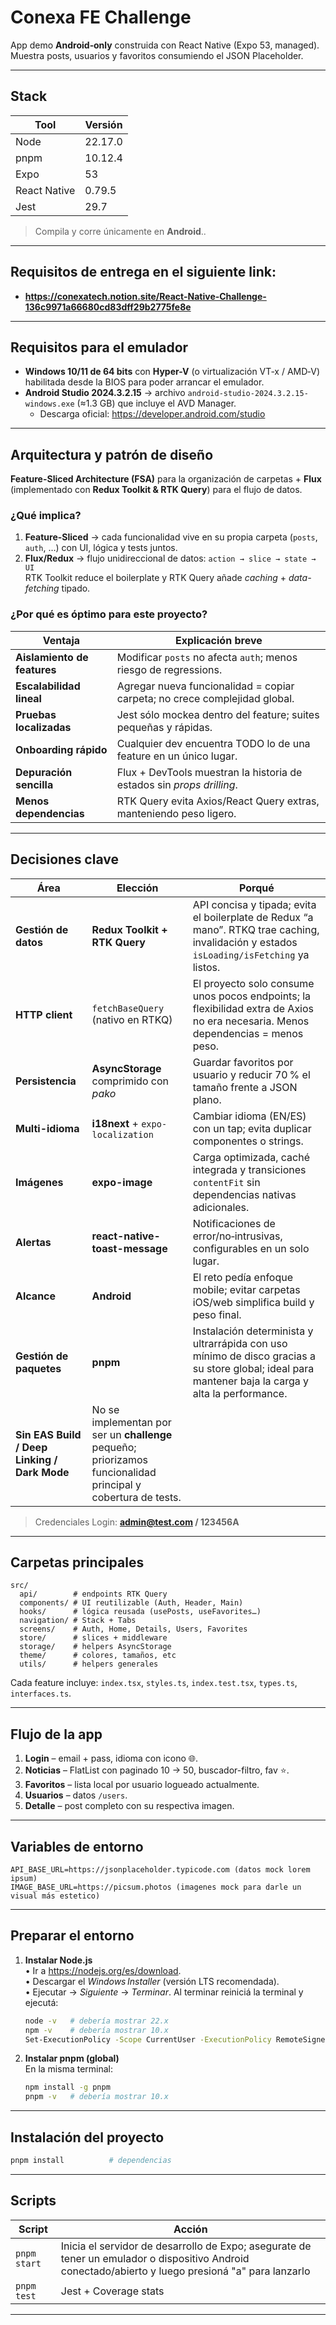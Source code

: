 # Conexa FE Challenge

App demo **Android‑only** construida con React Native (Expo 53, managed). Muestra posts, usuarios y favoritos consumiendo el JSON Placeholder.

---

## Stack

| Tool         | Versión |
| ------------ | ------- |
| Node         | 22.17.0 |
| pnpm         | 10.12.4 |
| Expo         | 53      |
| React Native | 0.79.5  |
| Jest         | 29.7    |

> Compila y corre únicamente en **Android**..

---

## Requisitos de entrega en el siguiente link:

- **https://conexatech.notion.site/React-Native-Challenge-136c9971a66680cd83dff29b2775fe8e**

---

## Requisitos para el emulador

- **Windows 10/11 de 64 bits** con **Hyper-V** (o virtualización VT‑x / AMD‑V) habilitada desde la BIOS para poder arrancar el emulador.
- **Android Studio 2024.3.2.15** → archivo `android-studio-2024.3.2.15-windows.exe` (≈1.3 GB) que incluye el AVD Manager.
  - Descarga oficial: <https://developer.android.com/studio>

---

## Arquitectura y patrón de diseño

**Feature-Sliced Architecture (FSA)** para la organización de carpetas + **Flux** (implementado con **Redux Toolkit & RTK Query**) para el flujo de datos.

### ¿Qué implica?

1. **Feature-Sliced** → cada funcionalidad vive en su propia carpeta (`posts`, `auth`, …) con UI, lógica y tests juntos.  
2. **Flux/Redux** → flujo unidireccional de datos: `action → slice → state → UI`  
   RTK Toolkit reduce el boilerplate y RTK Query añade *caching* + *data-fetching* tipado.

### ¿Por qué es óptimo para este proyecto?

| Ventaja | Explicación breve |
| ------- | ----------------- |
| **Aislamiento de features** | Modificar `posts` no afecta `auth`; menos riesgo de regressions. |
| **Escalabilidad lineal** | Agregar nueva funcionalidad = copiar carpeta; no crece complejidad global. |
| **Pruebas localizadas** | Jest sólo mockea dentro del feature; suites pequeñas y rápidas. |
| **Onboarding rápido** | Cualquier dev encuentra TODO lo de una feature en un único lugar. |
| **Depuración sencilla** | Flux + DevTools muestran la historia de estados sin *props drilling*. |
| **Menos dependencias** | RTK Query evita Axios/React Query extras, manteniendo peso ligero. |

---

## Decisiones clave

| Área                                         | Elección                                                                                                      | Porqué                                                                                                                                              |
| -------------------------------------------- | ------------------------------------------------------------------------------------------------------------- | --------------------------------------------------------------------------------------------------------------------------------------------------- |
| **Gestión de datos**                         | **Redux Toolkit + RTK Query**                                                                                 | API concisa y tipada; evita el boilerplate de Redux “a mano”. RTKQ trae caching, invalidación y estados `isLoading/isFetching` ya listos.           |
| **HTTP client**                              | `fetchBaseQuery` (nativo en RTKQ)                                                                             | El proyecto solo consume unos pocos endpoints; la flexibilidad extra de Axios no era necesaria. Menos dependencias = menos peso.                    |
| **Persistencia**                             | **AsyncStorage** comprimido con _pako_                                                                        | Guardar favoritos por usuario y reducir 70 % el tamaño frente a JSON plano.                                                                         |
| **Multi-idioma**                             | **i18next** + `expo-localization`                                                                             | Cambiar idioma (EN/ES) con un tap; evita duplicar componentes o strings.                                                                            |
| **Imágenes**                                 | **expo-image**                                                                                                | Carga optimizada, caché integrada y transiciones `contentFit` sin dependencias nativas adicionales.                                                 |
| **Alertas**                                  | **react-native-toast-message**                                                                                | Notificaciones de error/no‑intrusivas, configurables en un solo lugar.                                                                              |
| **Alcance**                                  | **Android**                                                                                                   | El reto pedía enfoque mobile; evitar carpetas iOS/web simplifica build y peso final.                                                                |
| **Gestión de paquetes**                      | **pnpm**                                                                                                      | Instalación determinista y ultrarrápida con uso mínimo de disco gracias a su store global; ideal para mantener baja la carga y alta la performance. |
| **Sin EAS Build / Deep Linking / Dark Mode** | No se implementan por ser un **challenge** pequeño; priorizamos funcionalidad principal y cobertura de tests. |                                                                                                                                                     |

> Credenciales Login: **admin@test.com / 123456A**

---

## Carpetas principales

```
src/
  api/        # endpoints RTK Query
  components/ # UI reutilizable (Auth, Header, Main)
  hooks/      # lógica reusada (usePosts, useFavorites…)
  navigation/ # Stack + Tabs
  screens/    # Auth, Home, Details, Users, Favorites
  store/      # slices + middleware
  storage/    # helpers AsyncStorage
  theme/      # colores, tamaños, etc
  utils/      # helpers generales
```

Cada feature incluye: `index.tsx`, `styles.ts`, `index.test.tsx`, `types.ts`, `interfaces.ts`.

---

## Flujo de la app

1. **Login** – email + pass, idioma con icono 🌐.
2. **Noticias** – FlatList con paginado 10 → 50, buscador-filtro, fav ⭐.
3. **Favoritos** – lista local por usuario logueado actualmente.
4. **Usuarios** – datos `/users`.
5. **Detalle** – post completo con su respectiva imagen.

---

## Variables de entorno

```env
API_BASE_URL=https://jsonplaceholder.typicode.com (datos mock lorem ipsum)
IMAGE_BASE_URL=https://picsum.photos (imagenes mock para darle un visual más estetico)
```

---

## Preparar el entorno

1. **Instalar Node.js**  
   • Ir a <https://nodejs.org/es/download>.  
   • Descargar el _Windows Installer_ (versión LTS recomendada).  
   • Ejecutar → _Siguiente_ → _Terminar_. Al terminar reiniciá la terminal y ejecutá:

   ```bash
   node -v   # debería mostrar 22.x
   npm -v    # debería mostrar 10.x
   Set-ExecutionPolicy -Scope CurrentUser -ExecutionPolicy RemoteSigned (para habilitar la ejecución de scripts y que npm -v funcione)
   ```

2. **Instalar pnpm (global)**  
   En la misma terminal:

   ```bash
   npm install -g pnpm
   pnpm -v   # debería mostrar 10.x
   ```

---

## Instalación del proyecto

```bash
pnpm install          # dependencias
```

---

## Scripts

| Script       | Acción                                                                                                                                              |
| ------------ | --------------------------------------------------------------------------------------------------------------------------------------------------- |
| `pnpm start` | Inicia el servidor de desarrollo de Expo; asegurate de tener un emulador o dispositivo Android conectado/abierto y luego presioná "a" para lanzarlo |
| `pnpm test`  | Jest + Coverage stats                                                                                                                               |

---
